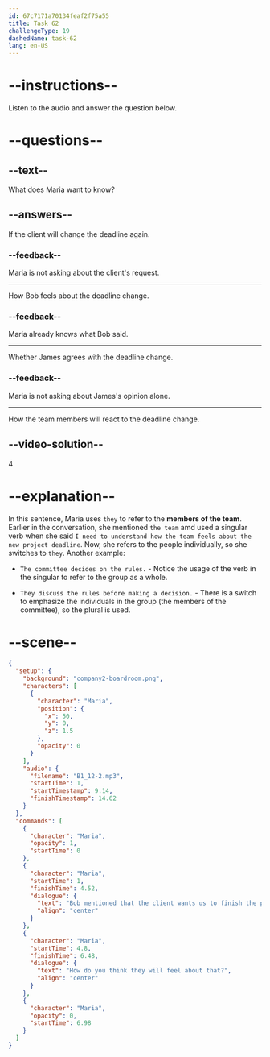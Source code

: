 ```yaml
---
id: 67c7171a70134feaf2f75a55
title: Task 62
challengeType: 19
dashedName: task-62
lang: en-US
---
```


<!-- (Audio) Maria: Bob mentioned that the client wants us to finish the project a week earlier. How do you think they will feel about that? -->

# --instructions--

Listen to the audio and answer the question below.  

# --questions--

## --text--

What does Maria want to know?  

## --answers--

If the client will change the deadline again.  

### --feedback--

Maria is not asking about the client's request.

---

How Bob feels about the deadline change.

### --feedback--

Maria already knows what Bob said.

---

Whether James agrees with the deadline change.

### --feedback--

Maria is not asking about James's opinion alone.

---

How the team members will react to the deadline change.

## --video-solution--

4  

# --explanation--

In this sentence, Maria uses `they` to refer to the **members of the team**. Earlier in the conversation, she mentioned `the team` amd used a singular verb when she said `I need to understand how the team feels about the new project deadline`. Now, she refers to the people individually, so she switches to `they`. Another example:

- `The committee decides on the rules.` - Notice the usage of the verb in the singular to refer to the group as a whole. 

- `They discuss the rules before making a decision.` - There is a switch to emphasize the individuals in the group (the members of the committee), so the plural is used.

# --scene--

```json
{
  "setup": {
    "background": "company2-boardroom.png",
    "characters": [
      {
        "character": "Maria",
        "position": {
          "x": 50,
          "y": 0,
          "z": 1.5
        },
        "opacity": 0
      }
    ],
    "audio": {
      "filename": "B1_12-2.mp3",
      "startTime": 1,
      "startTimestamp": 9.14,
      "finishTimestamp": 14.62
    }
  },
  "commands": [
    {
      "character": "Maria",
      "opacity": 1,
      "startTime": 0
    },
    {
      "character": "Maria",
      "startTime": 1,
      "finishTime": 4.52,
      "dialogue": {
        "text": "Bob mentioned that the client wants us to finish the project a week earlier.",
        "align": "center"
      }
    },
    {
      "character": "Maria",
      "startTime": 4.8,
      "finishTime": 6.48,
      "dialogue": {
        "text": "How do you think they will feel about that?",
        "align": "center"
      }
    },
    {
      "character": "Maria",
      "opacity": 0,
      "startTime": 6.98
    }
  ]
}
```
